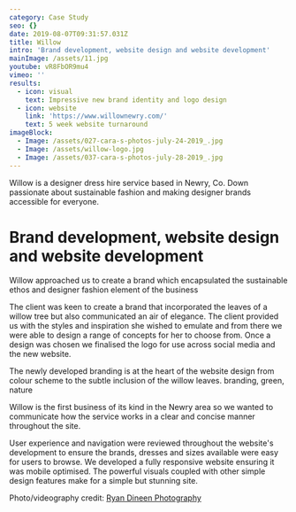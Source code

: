 ```yaml
---
category: Case Study
seo: {}
date: 2019-08-07T09:31:57.031Z
title: Willow
intro: 'Brand development, website design and website development'
mainImage: /assets/11.jpg
youtube: vR8FbOR9mu4
vimeo: ''
results:
  - icon: visual
    text: Impressive new brand identity and logo design
  - icon: website
    link: 'https://www.willownewry.com/'
    text: 5 week website turnaround
imageBlock:
  - Image: /assets/027-cara-s-photos-july-24-2019_.jpg
  - Image: /assets/willow-logo.jpg
  - Image: /assets/037-cara-s-photos-july-28-2019_.jpg
---
```

Willow is a designer dress hire service based in Newry, Co. Down passionate about sustainable fashion and making designer brands accessible for everyone.

# **Brand development, website design and website development**

Willow approached us to create a brand which encapsulated the sustainable ethos and designer fashion element of the business

The client was keen to create a brand that incorporated the leaves of a willow tree but also communicated an air of elegance. The client provided us with the styles and inspiration she wished to emulate and from there we were able to design a range of concepts for her to choose from. Once a design was chosen we finalised the logo for use across social media and the new website.

The newly developed branding is at the heart of the website design from colour scheme to the subtle inclusion of the willow leaves. branding, green, nature

Willow is the first business of its kind in the Newry area so we wanted to communicate how the service works in a clear and concise manner throughout the site.

User experience and navigation were reviewed throughout the website's development to ensure the brands, dresses and sizes available were easy for users to browse. We developed a fully responsive website ensuring it was mobile optimised. The powerful visuals coupled with other simple design features make for a simple but stunning site.

Photo/videography credit: [Ryan Dineen Photography](https://www.facebook.com/RyanDineenPhotography/)
